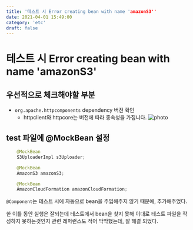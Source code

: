 ```yaml
---
title: '테스트 시 Error creating bean with name 'amazonS3''
date: 2021-04-01 15:49:00
category: 'etc'
draft: false
---  
```


# 테스트 시 Error creating bean with name 'amazonS3' 

## 우선적으로 체크해야할 부분
- `org.apache.httpcomponents` dependency 버전 확인
    - httpclient와 httpcore는 버전에 따라 종속성을 가집니다.
    ![photo](https://img1.daumcdn.net/thumb/R1280x0/?scode=mtistory2&fname=https%3A%2F%2Fblog.kakaocdn.net%2Fdn%2FZNGUj%2Fbtq1C05TLW1%2FBSfybTpWfRskhew2kjjj10%2Fimg.png)

## test 파일에 @MockBean 설정 
``` java
    @MockBean
    S3UploaderImpl s3Uploader;

    @MockBean
    AmazonS3 amazonS3;

    @MockBean
    AmazonCloudFormation amazonCloudFormation;
```

`@Component`는 테스트 시에 자동으로 bean을 주입해주지 않기 때문에, 추가해주었다. 

한 이틀 동안 실행은 잘되는데 테스트에서 bean을 찾지 못해 이대로 테스트 파일을 작성하지 못하는것인지 관련 레퍼런스도 적어 막막했는데, 잘 해결 되었다.  